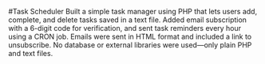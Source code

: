 #Task Scheduler
Built a simple task manager using PHP that lets users add, complete, and delete tasks saved in a text file. Added email subscription with a 6-digit code for verification, and sent task reminders every hour using a CRON job. Emails were sent in HTML format and included a link to unsubscribe. No database or external libraries were used—only plain PHP and text files.
